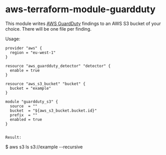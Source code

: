 # aws-terraform-module-guardduty

This module writes [AWS GuardDuty](https://aws.amazon.com/guardduty/) findings to an AWS S3 bucket of your choice.
There will be one file per finding.

Usage:

```hcl
provider "aws" {
  region = "eu-west-1"
}

resource "aws_guardduty_detector" "detector" {
  enable = true
}

resource "aws_s3_bucket" "bucket" {
  bucket = "example"
}

module "guardduty_s3" {
  source  = ""
  bucket  = "${aws_s3_bucket.bucket.id}"
  prefix  = ""
  enabled = true
}
```

```

Result:

```
$ aws s3 ls s3://example --recursive
